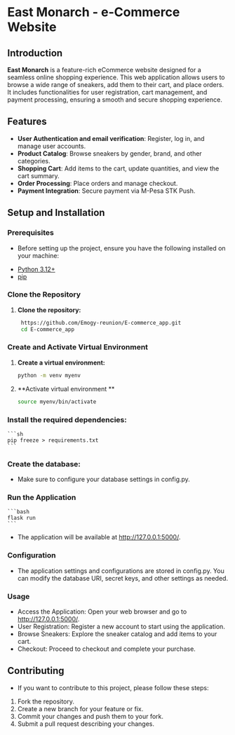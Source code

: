 # East Monarch - e-Commerce Website

## Introduction

**East Monarch** is a feature-rich eCommerce website designed for a seamless online shopping experience. This web application allows users to browse a wide range of sneakers, add them to their cart, and place orders. It includes functionalities for user registration, cart management, and payment processing, ensuring a smooth and secure shopping experience.

## Features

- **User Authentication and email verification**: Register, log in, and manage user accounts.
- **Product Catalog**: Browse sneakers by gender, brand, and other categories.
- **Shopping Cart**: Add items to the cart, update quantities, and view the cart summary.
- **Order Processing**: Place orders and manage checkout.
- **Payment Integration**: Secure payment via M-Pesa STK Push.

## Setup and Installation

### Prerequisites

* Before setting up the project, ensure you have the following installed on your machine:

- [Python 3.12+](https://www.python.org/downloads/)
- [pip](https://pip.pypa.io/en/stable/)

### Clone the Repository

1. **Clone the repository:**

   ```sh
    https://github.com/Emogy-reunion/E-commerce_app.git
    cd E-commerce_app
    ```


### **Create and Activate Virtual Environment**
1. **Create a virtual environment:**
    ```sh
    python -m venv myenv
    ```

2. **Activate virtual environment **
    ```sh
    source myenv/bin/activate
    ```

### Install the required dependencies:
    ```sh
    pip freeze > requirements.txt
    ```

### Create the database:
* Make sure to configure your database settings in config.py.

### Run the Application
    ```bash
    flask run
    ```

* The application will be available at http://127.0.0.1:5000/.

### Configuration

* The application settings and configurations are stored in config.py. You can modify the database URI, secret keys, and other settings as needed.

### Usage
* Access the Application: Open your web browser and go to http://127.0.0.1:5000/.
* User Registration: Register a new account to start using the application.
* Browse Sneakers: Explore the sneaker catalog and add items to your cart.
* Checkout: Proceed to checkout and complete your purchase.

## Contributing

* If you want to contribute to this project, please follow these steps:

1. Fork the repository.
2. Create a new branch for your feature or fix.
3. Commit your changes and push them to your fork.
4. Submit a pull request describing your changes.
